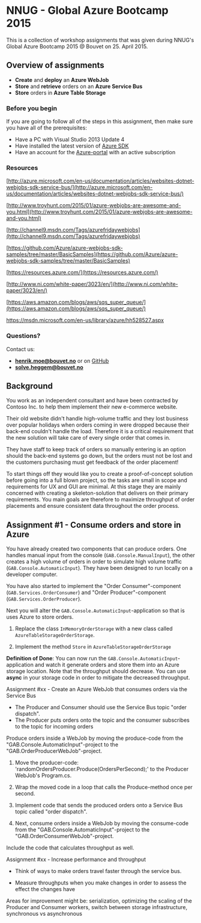NNUG - Global Azure Bootcamp 2015
=================================

This is a collection of workshop assignments that was given during NNUG's Global Azure Bootcamp 2015 @ Bouvet on 25. April 2015. 

Overview of assignments
-----------------------

* **Create** and **deploy** an **Azure WebJob**
* **Store** and **retrieve** orders on an **Azure Service Bus**
* **Store** orders in **Azure Table Storage**

### Before you begin

If you are going to follow all of the steps in this assignment, then make sure you have all of the prerequisites:

* Have a PC with Visual Studio 2013 Update 4
* Have installed the latest version of [Azure SDK](http://go.microsoft.com/fwlink/p/?linkid=323510&clcid=0x409)
* Have an account for the [Azure-portal](http://www.windowsazure.com/) with an active subscription

### Resources

[http://azure.microsoft.com/en-us/documentation/articles/websites-dotnet-webjobs-sdk-service-bus/](http://azure.microsoft.com/en-us/documentation/articles/websites-dotnet-webjobs-sdk-service-bus/)

[http://www.troyhunt.com/2015/01/azure-webjobs-are-awesome-and-you.html](http://www.troyhunt.com/2015/01/azure-webjobs-are-awesome-and-you.html)

[http://channel9.msdn.com/Tags/azurefridaywebjobs](http://channel9.msdn.com/Tags/azurefridaywebjobs)

[https://github.com/Azure/azure-webjobs-sdk-samples/tree/master/BasicSamples](https://github.com/Azure/azure-webjobs-sdk-samples/tree/master/BasicSamples)

[https://resources.azure.com/](https://resources.azure.com/)

[http://www.ni.com/white-paper/3023/en/](http://www.ni.com/white-paper/3023/en/)

[https://aws.amazon.com/blogs/aws/sqs_super_queue/](https://aws.amazon.com/blogs/aws/sqs_super_queue/)

https://msdn.microsoft.com/en-us/library/azure/hh528527.aspx


### Questions?

Contact us:

* **henrik.moe@bouvet.no** or on [GitHub](https://github.com/HenrikWM)
* **solve.heggem@bouvet.no**

Background
----------

You work as an independent consultant and have been contracted by Contoso Inc. to help them implement their new e-commerce website. 

Their old website didn't handle high-volume traffic and they lost business over popular holidays when orders coming in were dropped because their back-end couldn't handle the load. Therefore it is a critical requirement that the new solution will take care of every single order that comes in. 

They have staff to keep track of orders so manually entering is an option should the back-end systems go down, but the orders must not be lost and the customers purchasing must get feedback of the order placement!

To start things off they would like you to create a proof-of-concept solution before going into a full blown project, so the tasks are small in scope and requirements for UX and GUI are minimal. At this stage they are mainly concerned with creating a skeleton-solution that delivers on their primary requirements. You main goals are therefore to maximize throughput of order placements and ensure consistent data throughout the order process.

Assignment #1 - Consume orders and store in Azure
--------------------------------------------------

You have already created two components that can produce orders. One handles manual input from the console (`GAB.Console.ManualInput`), the other creates a high volume of orders in order to simulate high volume traffic (`GAB.Console.AutomaticInput`). They have been designed to run locally on a developer computer.

You have also started to implement the "Order Consumer"-component (`GAB.Services.OrderConsumer`) and "Order Producer"-component (`GAB.Services.OrderProducer`).

Next you will alter the `GAB.Console.AutomaticInput`-application so that is uses Azure to store orders.

1) Replace the class `InMemoryOrderStorage` with a new class called `AzureTableStorageOrderStorage`.

2) Implement the method `Store` in `AzureTableStorageOrderStorage`

**Definition of Done**: You can now run the `GAB.Console.AutomaticInput`-application and watch it generate orders and store them into an Azure storage location. Note that the throughput should decrease. You can use **async** in your storage code in order to mitigate the decreased throughput.

Assignment #xx - Create an Azure WebJob that consumes orders via the Service Bus

* The Producer and Consumer should use the Service Bus topic "order dispatch".
* The Producer puts orders onto the topic and the consumer subscribes to the topic for incoming orders 

Produce orders inside a WebJob by moving the produce-code from the "GAB.Console.AutomaticInput"-project to the "GAB.OrderProducerWebJob"-project.

1) Move the producer-code: 'randomOrdersProducer.Produce(OrdersPerSecond);' to the Producer WebJob's Program.cs.

2) Wrap the moved code in a loop that calls the Produce-method once per second.

3) Implement code that sends the produced orders onto a Service Bus topic called "order dispatch".

4) Next, consume orders inside a WebJob by moving the consume-code from the "GAB.Console.AutomaticInput"-project to the "GAB.OrderConsumerWebJob"-project.

Include the code that calculates throughput as well.

Assignment #xx - Increase performance and throughput

* Think of ways to make orders travel faster through the service bus.

* Measure throughputs when you make changes in order to assess the effect the changes have

Areas for improvement might be: serialization, optimizing the scaling of the Producer and Consumer workers, switch between storage infrastructure, synchronous vs asynchronous


